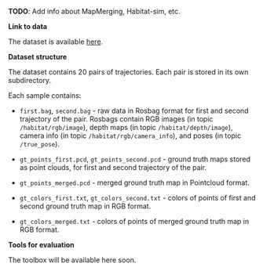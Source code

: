 **TODO**: Add info about MapMerging, Habitat-sim, etc.

**Link to data**

The dataset is available [here](https://drive.google.com/drive/folders/1K88CglO9go3K4pJn_YUZCuWnT8yALefI).


**Dataset structure**

The dataset contains 20 pairs of trajectories. Each pair is stored in its own subdirectory.

Each sample contains:

* `first.bag`, `second.bag` - raw data in Rosbag format for first and second trajectory of the pair. Rosbags contain RGB images (in topic `/habitat/rgb/image`), depth maps (in topic `/habitat/depth/image`), camera info (in topic `/habitat/rgb/camera_info`), and poses (in topic `/true_pose`).

* `gt_points_first.pcd`, `gt_points_second.pcd` - ground truth maps stored as point clouds, for first and second trajectory of the pair.

* `gt_points_merged.pcd` - merged ground truth map in Pointcloud format.

* `gt_colors_first.txt`, `gt_colors_second.txt` - colors of points of first and second ground truth map in RGB format.

* `gt_colors_merged.txt` - colors of points of merged ground truth map in RGB format.

**Tools for evaluation**

The toolbox will be available here soon.
